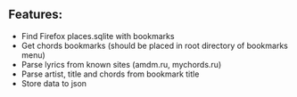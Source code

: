 ## Features:
- Find Firefox places.sqlite with bookmarks
- Get chords bookmarks (should be placed in root directory of bookmarks menu)
- Parse lyrics from known sites (amdm.ru, mychords.ru)
- Parse artist, title and chords from bookmark title
- Store data to json
